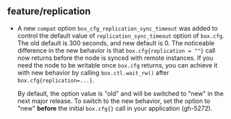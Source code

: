 ## feature/replication

* A new `compat` option `box_cfg_replication_sync_timeout` was added to
  control the default value of `replication_sync_timeout` option of `box.cfg`.
  The old default is 300 seconds, and new default is 0. The noticeable difference
  in the new behavior is that `box.cfg{replication = ""}` call now returns
  before the node is synced with remote instances. If you need the node to be
  writable once `box.cfg` returns, you can achieve it with new behavior by
  calling `box.ctl.wait_rw()` after `box.cfg{replication=...}`.

  By default, the option value is "old" and will be switched to "new" in the
  next major release. To switch to the new behavior, set the option to "new"
  **before** the initial `box.cfg{}` call in your application (gh-5272).
